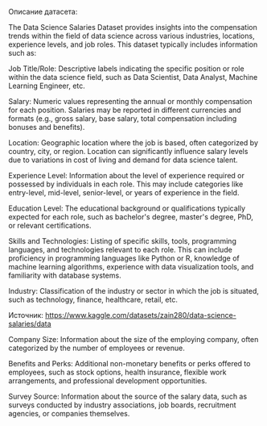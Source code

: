 Описание датасета:

The Data Science Salaries Dataset provides insights into the compensation trends within the field of data science across various industries, locations, experience levels, and job roles. This dataset typically includes information such as:

Job Title/Role: Descriptive labels indicating the specific position or role within the data science field, such as Data Scientist, Data Analyst, Machine Learning Engineer, etc.

Salary: Numeric values representing the annual or monthly compensation for each position. Salaries may be reported in different currencies and formats (e.g., gross salary, base salary, total compensation including bonuses and benefits).

Location: Geographic location where the job is based, often categorized by country, city, or region. Location can significantly influence salary levels due to variations in cost of living and demand for data science talent.

Experience Level: Information about the level of experience required or possessed by individuals in each role. This may include categories like entry-level, mid-level, senior-level, or years of experience in the field.

Education Level: The educational background or qualifications typically expected for each role, such as bachelor's degree, master's degree, PhD, or relevant certifications.

Skills and Technologies: Listing of specific skills, tools, programming languages, and technologies relevant to each role. This can include proficiency in programming languages like Python or R, knowledge of machine learning algorithms, experience with data visualization tools, and familiarity with database systems.

Industry: Classification of the industry or sector in which the job is situated, such as technology, finance, healthcare, retail, etc.

Источник: https://www.kaggle.com/datasets/zain280/data-science-salaries/data

Company Size: Information about the size of the employing company, often categorized by the number of employees or revenue.

Benefits and Perks: Additional non-monetary benefits or perks offered to employees, such as stock options, health insurance, flexible work arrangements, and professional development opportunities.

Survey Source: Information about the source of the salary data, such as surveys conducted by industry associations, job boards, recruitment agencies, or companies themselves.
